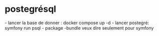 <h1>postegrésql</h1>
- lancer la base de donner : docker compose up -d
- lancer postegré: symfony run psql
- package -bundle veux dire seulement pour symfony

